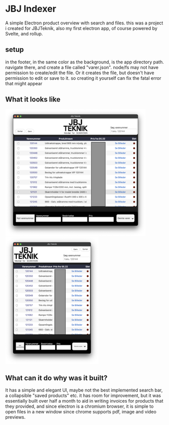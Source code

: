 # JBJ Indexer
A simple Electron product overview with search and files.
this was a project i created for JBJTeknik, also my first electron app, of course powered by Svelte, and rollup.

## setup

in the footer, in the same color as the background, is the app directory path. navigate there, and create a file called "varer.json". node/fs may not have permission to create/edit the file. 
Or it creates the file, but doesn't have permission to edit or save to it. so creating it yourself can fix the fatal error that might appear

## What it looks like

<div>
  <img src="image.png" height= 400\>
  <img src="image2.png" height= 400\>
</div>

## What can it do why was it built?
It has a simple and elegant UI, maybe not the best implemented search bar, a collapsible "saved products" etc. it has room for improvement, but it was essentially built over half a month to aid in writing invoices for products that they provided, and since electron is a chromium browser, it is simple to open files in a new window since chrome supports pdf, image and video previews.
